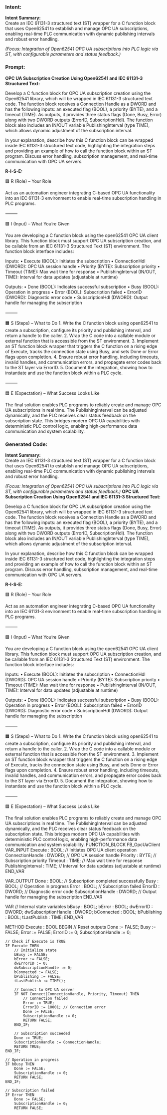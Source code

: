 ### Intent:
**Intent Summary:**  
Create an IEC 61131-3 structured text (ST) wrapper for a C function block that uses Open62541 to establish and manage OPC UA subscriptions, enabling real-time PLC communication with dynamic publishing intervals and robust error handling.  

*(Focus: Integration of Open62541 OPC UA subscriptions into PLC logic via ST, with configurable parameters and status feedback.)*

### Prompt:
**OPC UA Subscription Creation Using Open62541 and IEC 61131-3 Structured Text:**

Develop a C function block for OPC UA subscription creation using the Open62541 library, which will be wrapped in IEC 61131-3 structured text code. The function block receives a Connection Handle as a DWORD and has the following inputs: an executed flag (BOOL), a priority (BYTE), and a timeout (TIME). As outputs, it provides three status flags (Done, Busy, Error) along with two DWORD outputs (ErrorID, SubscriptionHdl). The function block also includes an IN/OUT variable PublishingInterval (type TIME), which allows dynamic adjustment of the subscription interval.

In your explanation, describe how this C function block can be wrapped inside IEC 61131-3 structured text code, highlighting the integration steps and providing an example of how to call the function block within an ST program. Discuss error handling, subscription management, and real-time communication with OPC UA servers.

**R-I-S-E:**

🟥 R (Role) – Your Role

Act as an automation engineer integrating C-based OPC UA functionality into an IEC 61131-3 environment to enable real-time subscription handling in PLC programs.

⸻

🟩 I (Input) – What You’re Given

You are developing a C function block using the open62541 OPC UA client library. This function block must support OPC UA subscription creation, and be callable from an IEC 61131-3 Structured Text (ST) environment. The function block interface includes:

Inputs:
	•	Execute (BOOL): Initiates the subscription
	•	ConnectionHdl (DWORD): OPC UA session handle
	•	Priority (BYTE): Subscription priority
	•	Timeout (TIME): Max wait time for response
	•	PublishingInterval (IN/OUT, TIME): Interval for data updates (adjustable at runtime)

Outputs:
	•	Done (BOOL): Indicates successful subscription
	•	Busy (BOOL): Operation in progress
	•	Error (BOOL): Subscription failed
	•	ErrorID (DWORD): Diagnostic error code
	•	SubscriptionHdl (DWORD): Output handle for managing the subscription

⸻

🟧 S (Steps) – What to Do
	1.	Write the C function block using open62541 to create a subscription, configure its priority and publishing interval, and return a handle to the caller.
	2.	Wrap the C code into a callable module or external function that is accessible from the ST environment.
	3.	Implement an ST function block wrapper that triggers the C function on a rising edge of Execute, tracks the connection state using Busy, and sets Done or Error flags upon completion.
	4.	Ensure robust error handling, including timeouts, invalid handles, and communication errors, and propagate error codes back to the ST layer via ErrorID.
	5.	Document the integration, showing how to instantiate and use the function block within a PLC cycle.

⸻

🟦 E (Expectation) – What Success Looks Like

The final solution enables PLC programs to reliably create and manage OPC UA subscriptions in real time. The PublishingInterval can be adjusted dynamically, and the PLC receives clear status feedback on the subscription state. This bridges modern OPC UA capabilities with deterministic PLC control logic, enabling high-performance data communication and system scalability.

### Generated Code:
**Intent Summary:**  
Create an IEC 61131-3 structured text (ST) wrapper for a C function block that uses Open62541 to establish and manage OPC UA subscriptions, enabling real-time PLC communication with dynamic publishing intervals and robust error handling.  

*(Focus: Integration of Open62541 OPC UA subscriptions into PLC logic via ST, with configurable parameters and status feedback.)*
**OPC UA Subscription Creation Using Open62541 and IEC 61131-3 Structured Text:**

Develop a C function block for OPC UA subscription creation using the Open62541 library, which will be wrapped in IEC 61131-3 structured text code. The function block receives a Connection Handle as a DWORD and has the following inputs: an executed flag (BOOL), a priority (BYTE), and a timeout (TIME). As outputs, it provides three status flags (Done, Busy, Error) along with two DWORD outputs (ErrorID, SubscriptionHdl). The function block also includes an IN/OUT variable PublishingInterval (type TIME), which allows dynamic adjustment of the subscription interval.

In your explanation, describe how this C function block can be wrapped inside IEC 61131-3 structured text code, highlighting the integration steps and providing an example of how to call the function block within an ST program. Discuss error handling, subscription management, and real-time communication with OPC UA servers.

**R-I-S-E:**

🟥 R (Role) – Your Role

Act as an automation engineer integrating C-based OPC UA functionality into an IEC 61131-3 environment to enable real-time subscription handling in PLC programs.

⸻

🟩 I (Input) – What You’re Given

You are developing a C function block using the open62541 OPC UA client library. This function block must support OPC UA subscription creation, and be callable from an IEC 61131-3 Structured Text (ST) environment. The function block interface includes:

Inputs:
	•	Execute (BOOL): Initiates the subscription
	•	ConnectionHdl (DWORD): OPC UA session handle
	•	Priority (BYTE): Subscription priority
	•	Timeout (TIME): Max wait time for response
	•	PublishingInterval (IN/OUT, TIME): Interval for data updates (adjustable at runtime)

Outputs:
	•	Done (BOOL): Indicates successful subscription
	•	Busy (BOOL): Operation in progress
	•	Error (BOOL): Subscription failed
	•	ErrorID (DWORD): Diagnostic error code
	•	SubscriptionHdl (DWORD): Output handle for managing the subscription

⸻

🟧 S (Steps) – What to Do
	1.	Write the C function block using open62541 to create a subscription, configure its priority and publishing interval, and return a handle to the caller.
	2.	Wrap the C code into a callable module or external function that is accessible from the ST environment.
	3.	Implement an ST function block wrapper that triggers the C function on a rising edge of Execute, tracks the connection state using Busy, and sets Done or Error flags upon completion.
	4.	Ensure robust error handling, including timeouts, invalid handles, and communication errors, and propagate error codes back to the ST layer via ErrorID.
	5.	Document the integration, showing how to instantiate and use the function block within a PLC cycle.

⸻

🟦 E (Expectation) – What Success Looks Like

The final solution enables PLC programs to reliably create and manage OPC UA subscriptions in real time. The PublishingInterval can be adjusted dynamically, and the PLC receives clear status feedback on the subscription state. This bridges modern OPC UA capabilities with deterministic PLC control logic, enabling high-performance data communication and system scalability.
FUNCTION_BLOCK FB_OpcUaClient
VAR_INPUT
    Execute : BOOL; // Initiates OPC UA client operation
    ConnectionHandle : DWORD; // OPC UA session handle
    Priority : BYTE; // Subscription priority
    Timeout : TIME; // Max wait time for response
    PublishingInterval : TIME; // Interval for data updates (adjustable at runtime)
END_VAR

VAR_OUTPUT
    Done : BOOL; // Subscription completed successfully
    Busy : BOOL; // Operation in progress
    Error : BOOL; // Subscription failed
    ErrorID : DWORD; // Diagnostic error code
    SubscriptionHandle : DWORD; // Output handle for managing the subscription
END_VAR

VAR
    // Internal state variables
    bBusy : BOOL;
    bError : BOOL;
    dwErrorID : DWORD;
    dwSubscriptionHandle : DWORD;
    bConnected : BOOL;
    bPublishing : BOOL;
    tLastPublish : TIME;
END_VAR

METHOD Execute : BOOL
BEGIN
    // Reset outputs
    Done := FALSE;
    Busy := FALSE;
    Error := FALSE;
    ErrorID := 0;
    SubscriptionHandle := 0;

    // Check if Execute is TRUE
    IF Execute THEN
        // Initialize state
        bBusy := FALSE;
        bError := FALSE;
        dwErrorID := 0;
        dwSubscriptionHandle := 0;
        bConnected := FALSE;
        bPublishing := FALSE;
        tLastPublish := TIME();

        // Connect to OPC UA server
        IF NOT Connect(ConnectionHandle, Priority, Timeout) THEN
            // Connection failed
            Error := TRUE;
            ErrorID := 10001; // Connection error
            Done := FALSE;
            SubscriptionHandle := 0;
            RETURN FALSE;
        END_IF;

        // Subscription succeeded
        Done := TRUE;
        SubscriptionHandle := ConnectionHandle;
        RETURN TRUE;
    END_IF;

    // Operation in progress
    IF bBusy THEN
        Done := FALSE;
        SubscriptionHandle := 0;
        RETURN FALSE;
    END_IF;

    // Subscription failed
    IF Error THEN
        Done := FALSE;
        SubscriptionHandle := 0;
        RETURN FALSE;
